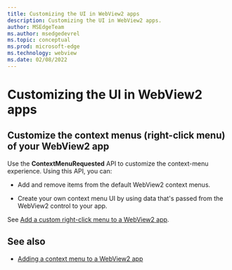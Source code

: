 ```yaml
---
title: Customizing the UI in WebView2 apps
description: Customizing the UI in WebView2 apps.
author: MSEdgeTeam
ms.author: msedgedevrel
ms.topic: conceptual
ms.prod: microsoft-edge
ms.technology: webview
ms.date: 02/08/2022
---
```

# Customizing the UI in WebView2 apps


<!-- ====================================================================== -->
## Customize the context menus (right-click menu) of your WebView2 app

Use the **ContextMenuRequested** API to customize the context-menu experience.  Using this API, you can:

*  Add and remove items from the default WebView2 context menus.

*  Create your own context menu UI by using data that's passed from the WebView2 control to your app.

See [Add a custom right-click menu to a WebView2 app](context-menus.md).


<!-- ====================================================================== -->
## See also

* [Adding a context menu to a WebView2 app](context-menus.md)


